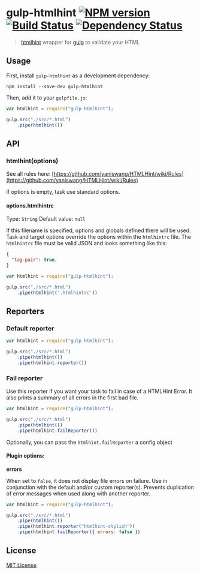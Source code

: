 # gulp-htmlhint [![NPM version][npm-image]][npm-url] [![Build Status][travis-image]][travis-url] [![Dependency Status][depstat-image]][depstat-url]

> [htmlhint](https://github.com/yaniswang/HTMLHint) wrapper for [gulp](https://github.com/wearefractal/gulp) to validate your HTML


## Usage

First, install `gulp-htmlhint` as a development dependency:

```shell
npm install --save-dev gulp-htmlhint
```

Then, add it to your `gulpfile.js`:

```javascript
var htmlhint = require("gulp-htmlhint");

gulp.src("./src/*.html")
	.pipe(htmlhint())
```



## API

### htmlhint(options)

See all rules here: [https://github.com/yaniswang/HTMLHint/wiki/Rules](https://github.com/yaniswang/HTMLHint/wiki/Rules)

If options is empty, task use standard options.

#### options.htmlhintrc
Type: `String`
Default value: `null`

If this filename is specified, options and globals defined there will be used. Task and target options override the options within the `htmlhintrc` file. The `htmlhintrc` file must be valid JSON and looks something like this:

```json
{
  "tag-pair": true,
}
```

```javascript
var htmlhint = require("gulp-htmlhint");

gulp.src("./src/*.html")
	.pipe(htmlhint('.htmlhintrc'))
```


## Reporters

### Default reporter
```javascript
var htmlhint = require("gulp-htmlhint");

gulp.src("./src/*.html")
	.pipe(htmlhint())
	.pipe(htmlhint.reporter())
```


### Fail reporter

Use this reporter if you want your task to fail in case of a HTMLHint Error.
It also prints a summary of all errors in the first bad file.

```javascript
var htmlhint = require("gulp-htmlhint");

gulp.src("./src/*.html")
	.pipe(htmlhint())
	.pipe(htmlhint.failReporter())
```

Optionally, you can pass the `htmlhint.failReporter` a config object

#### Plugin options:

__errors__

When set to `false`, it does not display file errors on failure.
Use in conjunction with the default and/or custom reporter(s).
Prevents duplication of error messages when used along with another reporter.

```javascript
var htmlhint = require("gulp-htmlhint");

gulp.src("./src/*.html")
	.pipe(htmlhint())
	.pipe(htmlhint.reporter("htmlhint-stylish"))
	.pipe(htmlhint.failReporter({ errors: false })
```

## License

[MIT License](bezoerb.mit-license.org)

[npm-url]: https://npmjs.org/package/gulp-htmlhint
[npm-image]: https://badge.fury.io/js/gulp-htmlhint.png

[travis-url]: http://travis-ci.org/bezoerb/gulp-htmlhint
[travis-image]: https://secure.travis-ci.org/bezoerb/gulp-htmlhint.png?branch=master

[depstat-url]: https://david-dm.org/bezoerb/gulp-htmlhint
[depstat-image]: https://david-dm.org/bezoerb/gulp-htmlhint.png
